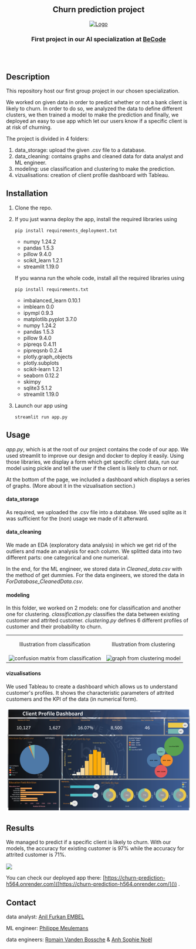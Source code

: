 <h2 align="center"> Churn prediction project </h2>
<p align="center"><a href="https://github.com/anilembel/Churn_Prediction_Becode">
<img src=".streamlit/BeCode_color.png" alt="Logo"></a></p>
<h3 align="center">First project in our AI specialization at <a href="https://github.com/becodeorg"><strong>BeCode</strong></a></h3><br><br>

## Description

This repository host our first group project in our chosen specialization.

We worked on given data in order to predict whether or not a bank client is likely to churn. In order to do so, we analyzed the data to define different clusters, we then trained a model to make the prediction and finally, we deployed an easy to use app which let our users know if a specific client is at risk of churning.

The project is divided in 4 folders:

1. data_storage: upload the given .csv file to a database.
2. data_cleaning: contains graphs and cleaned data for data analyst and ML engineer.
3. modeling: use classification and clustering to make the prediction.
4. vizualisations: creation of client profile dashboard with Tableau.

## Installation

1. Clone the repo.
2. If you just wanna deploy the app, install the required libraries using

   ```
   pip install requirements_deployment.txt
   ```

   * numpy 1.24.2
   * pandas 1.5.3
   * pillow 9.4.0
   * scikit_learn 1.2.1
   * streamlit 1.19.0

   If you wanna run the whole code, install all the required libraries using

   ```
   pip install requirements.txt
   ```

   * imbalanced_learn 0.10.1
   * imblearn 0.0
   * ipympl 0.9.3
   * matplotlib.pyplot 3.7.0
   * numpy 1.24.2
   * pandas 1.5.3
   * pillow 9.4.0
   * pipreqs 0.4.11
   * pipreqsnb 0.2.4
   * plotly.graph_objects
   * plotly.subplots
   * scikit-learn 1.2.1
   * seaborn 0.12.2
   * skimpy
   * sqlite3 5.1.2
   * streamlit 1.19.0
3. Launch our app using

   ```
   streamlit run app.py
   ```

## Usage

*app.py*, which is at the root of our project contains the code of our app.
We used streamlit to improve our design and docker to deploy it easily. Using those libraries, we display a form which get specific client data, run our model using pickle and tell the user if the client is likely to churn or not.

At the bottom of the page, we included a dashboard which displays a series of graphs. (More about it in the vizualisation section.)

#### data_storage

As required, we uploaded the .csv file into a database. 
We used sqlite as it was sufficient for the (non) usage we made of it afterward.

#### data_cleaning

We made an EDA (exploratory data analysis) in which we get rid of the outliers and made an analysis for each column.
We splitted data into two different parts: one categorical and one numerical.

In the end, for the ML engineer, we stored data in *Cleaned_data.csv* with the method of get dummies. For the data engineers, we stored the data in *ForDatabase_CleanedData.csv*.

#### modeling

In this folder, we worked on 2 models: one for classification and another one for clustering.
*classification.py* classifies the data between existing customer and attrited customer. 
*clustering.py* defines 6 different profiles of customer and their probability to churn.

<table border="0">
 <tr>
    <td><p style="font-size:1em" align="center">Illustration from classification</b></td>
    <td><p style="font-size:1em" align="center">Illustration from clustering</b></td>
 </tr>
 <tr>
    <td><img src=".streamlit/Confusion_Matrix_Classification.png" alt="confusion matrix from classification" align="center"></td>
    <td><img src=".streamlit/clustering_illu.png" alt="graph from clustering model" align="center"></td>
 </tr>
</table>

#### vizualisations

We used Tableau to create a dashboard which allows us to understand customer's profiles. 
It shows the characteristic parameters of attrited customers and the KPI of the data (in numerical form).

<img src="visualizations/Images/0.2-Dashboard Analytics.png" alt="dashboard analytics" align="center">

## Results

We managed to predict if a specific client is likely to churn. With our models, the accuracy for existing customer is 97% while the accuracy for attrited customer is 71%.

<img src=".streamlit/classification_report.png" align="center">

You can check our deployed app there: [https://churn-prediction-h564.onrender.com]([https://churn-prediction-h564.onrender.com/]()) .

## Contact

data analyst: [Anil Furkan EMBEL](https://github.com/anilembel)

ML engineer: [Philippe Meulemans](https://github.com/Laverdure77)

data engineers: [Romain Vanden Bossche](https://github.com/vdbromain) & [Anh Sophie Noël](https://github.com/AnhSN)
